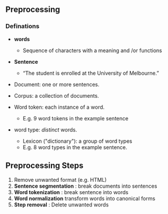 ## Preprocessing

### Definations

* **words**
    * Sequence of characters with a meaning and /or functions

* **Sentence**
    * “The student is enrolled at the University of Melbourne.”

* Document: one or more sentences.

* Corpus: a collection of documents.

*  Word token: each instance of a word.
    * E.g. 9 word tokens in the example sentence

* word type: *distinct* words.
    * Lexicon ("dictionary"): a group of word types
    * E.g. 8 word types in the example sentence.



## Preprocessing Steps
1. Remove unwanted format (e.g. HTML)
2. **Sentence segmentation** : break documents into sentences
3. **Word tokenization** : break sentence into words
4. **Word  normalization** transform words into canonical forms
5. **Step removal** : Delete unwanted words

